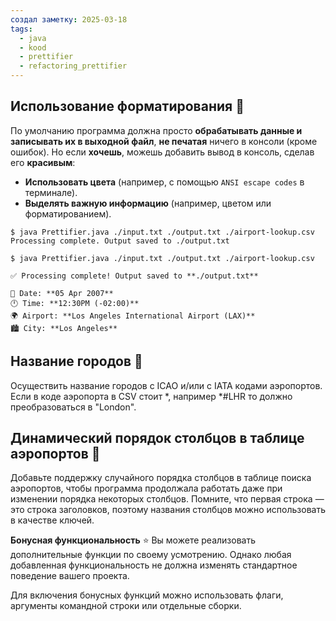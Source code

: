 ```yaml
---
создал заметку: 2025-03-18
tags:
  - java
  - kood
  - prettifier
  - refactoring_prettifier
---
```

## Использование форматирования 🎨
По умолчанию программа должна просто **обрабатывать данные и записывать их в выходной файл**, **не печатая** ничего в консоли (кроме ошибок).
Но если **хочешь**, можешь добавить вывод в консоль, сделав его **красивым**:
- **Использовать цвета** (например, с помощью `ANSI escape codes` в терминале).
- **Выделять важную информацию** (например, цветом или форматированием).

```shell title:"Без форматирования:"
$ java Prettifier.java ./input.txt ./output.txt ./airport-lookup.csv
Processing complete. Output saved to ./output.txt
```

```shell title:"Цветами и форматированием"
$ java Prettifier.java ./input.txt ./output.txt ./airport-lookup.csv

✅ Processing complete! Output saved to **./output.txt**  

📅 Date: **05 Apr 2007**  
🕛 Time: **12:30PM (-02:00)**  
🌍 Airport: **Los Angeles International Airport (LAX)**  
🏙️ City: **Los Angeles**  
```

## Название городов 🌃
Осуществить название городов с ICAO и/или с IATA кодами аэропортов. Если в коде аэропорта в CSV стоит \*, например \*#LHR то должно преобразоваться в "London".

## Динамический порядок столбцов в таблице аэропортов 👾  
Добавьте поддержку случайного порядка столбцов в таблице поиска аэропортов, чтобы программа продолжала работать даже при изменении порядка некоторых столбцов.
Помните, что первая строка — это строка заголовков, поэтому названия столбцов можно использовать в качестве ключей.

**Бонусная функциональность**  ⭐
Вы можете реализовать дополнительные функции по своему усмотрению. Однако любая добавленная функциональность не должна изменять стандартное поведение вашего проекта.

Для включения бонусных функций можно использовать флаги, аргументы командной строки или отдельные сборки.